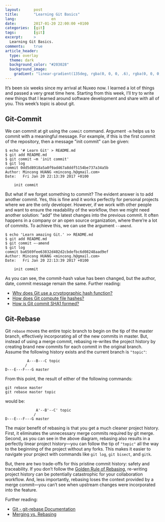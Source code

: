 ```yaml
---
layout:      post
title:       "Learning Git Basics"
lang:                en
date:        2017-01-20 22:00:00 +0100
categories:  [git]
tags:        [git]
excerpt:     >
  Learning Git Basics.
comments:    true
article_header:
  type: overlay
  theme: dark
  background_color: "#203028"
  background_image:
    gradient: "linear-gradient(135deg, rgba(0, 0, 0, .6), rgba(0, 0, 0, .4))"
---
```


It’s been six weeks since my arrival at Nuxeo now. I learned a lot of things and
passed a very great time here. Starting from this week, I’ll try to write new
things that I learned around software development and share with all of you.
This week’s topic is about git.

## Git-Commit

We can commit at git using the `commit` command. Argument `-m` helps us to
commit with a meaningful message. For example, if this is the first commit of
the repository, then a message "init commit" can be given:

<!--more-->

    $ echo '# Learn Git' > README.md
    $ git add README.md
    $ git commit –m 'init commit'
    $ git log
    commit 0dd5d8918a5a0f9ad467a8ddf5154be737a34a5b
    Author: Mincong HUANG <mincong.h@gmail.com>
    Date:   Fri Jan 20 22:13:39 2017 +0100
    
        init commit

But what if we forget something to commit? The evident answer is to add another
commit. Yes, this is fine and it works perfectly for personal projects where we
are the only developer. However, if we work with other people and want to ensure
the readability of the workflow, then we might need another solution: "add" the
latest changes into the previous commit. It often happens in a company or an
open source organization, where there’re a lot of commits. To achieve this, we
can use the argument `--amend`.

    $ echo 'Learn amazing Git.' >> README.md
    $ git add README.md
    $ git commit –-amend
    $ git log
    commit ba6569fee63832d402d2cbdefbc6d08248aad9ef
    Author: Mincong HUANG <mincong.h@gmail.com>
    Date:   Fri Jan 20 22:13:39 2017 +0100
    
        init commit

As you can see, the commit-hash value has been changed, but the author, date,
commit message remain the same. Further reading:

- [Why does Git use a cryptographic hash function?][git hash 1]
- [How does Git compute file hashes?][git hash 2]
- [How is Git commit SHA1 formed?][git hash 3]

## Git-Rebase

Git `rebase` moves the entire topic branch to begin on the tip of the master
branch, effectively incorporating all of the new commits in master. But, instead
of using a merge commit, rebasing re-writes the project history by creating
brand new commits for each commit in the original branch. Assume the following
history exists and the current branch is `"topic"`:

              A---B---C topic
             /
    D---E---F---G master

From this point, the result of either of the following commands:

    git rebase master
    git rebase master topic

would be:

                  A'--B'--C' topic
                 /
    D---E---F---G master

The major benefit of rebasing is that you get a much cleaner project history.
First, it eliminates the unnecessary merge commits required by git merge.
Second, as you can see in the above diagram, rebasing also results in a
perfectly linear project history—you can follow the tip of `"topic"` all the way
to the beginning of the project without any forks. This makes it easier to
navigate your project with commands like `git log`, `git bisect`, and `gitk`.

But, there are two trade-offs for this pristine commit history: safety and
traceability. If you don’t follow the [Golden Rule of Rebasing][golden rule],
re-writing project history can be potentially catastrophic for your
collaboration workflow. And, less importantly, rebasing loses the context
provided by a merge commit—you can’t see when upstream changes were incorporated
into the feature.

Further reading:

- [Git - git-rebase Documentation][git rebase]
- [Merging vs. Rebasing][merge vs rebase]

[git hash 1]: http://stackoverflow.com/questions/28792784/why-does-git-use-a-cryptographic-hash-function
[git hash 2]: http://stackoverflow.com/questions/7225313/how-does-git-compute-file-hashes
[git hash 3]: https://gist.github.com/masak/2415865
[golden rule]: https://www.atlassian.com/git/tutorials/merging-vs-rebasing#the-golden-rule-of-rebasing
[merge vs rebase]: https://www.atlassian.com/git/tutorials/merging-vs-rebasing
[git rebase]: https://git-scm.com/docs/git-rebase
